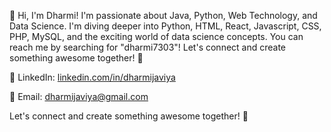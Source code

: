 👋 Hi, I'm Dharmi! I'm passionate about Java, Python, Web Technology, and Data Science. I'm diving deeper into Python, HTML, React, Javascript, CSS, PHP, MySQL, and the exciting world of data science concepts. You can reach me by searching for "dharmi7303"! Let's connect and create something awesome together! 🚀

🔗 LinkedIn: [linkedin.com/in/dharmijaviya](https://www.linkedin.com/in/dharmijaviya/)

📧 Email: dharmijaviya@gmail.com

Let's connect and create something awesome together! 🚀
